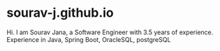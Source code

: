 # sourav-j.github.io
Hi. I am Sourav Jana, a Software Engineer with 3.5 years of experience. 
Experience in Java, Spring Boot, OracleSQL, postgreSQL

